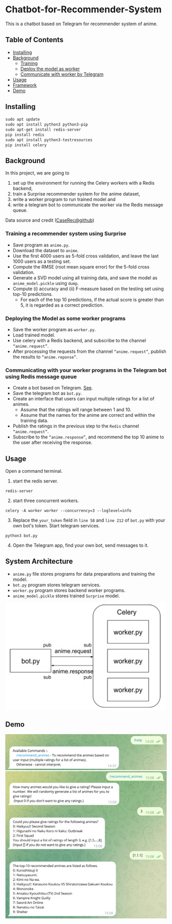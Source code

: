 # Chatbot-for-Recommender-System
 This is a chatbot based on Telegram for recommender system of  anime.  

## Table of Contents
- [Installing](#installing)
- [Background](#background)
    - [Training](#training-a-recommender-system-using-surprise)
    - [Deploy the model as worker](#deploying-the-model-as-some-worker-programs)
    - [Communicate with worker by Telegram](#communicating-with-your-worker-programs-in-the-telegram-bot-using-redis-message-queue)
- [Usage](#usage)
- [Framework](#system-architecture)
- [Demo](#demo)

## Installing

```shell
sudo apt update
sudo apt install python3 python3-pip
sudo apt-get install redis-server
pip install redis
sudo apt install python3-testresources
pip install celery
```

## Background
In this project, we are going to 
1. set up the environment for running the Celery workers with a Redis backend, 
2. train a Surprise recommender system for the anime dataset, 
3. write a worker program to run trained model and 
4. write a telegram bot to communicate the worker via the Redis message queue.

Data source and credit ([CaseRec@github](https://github.com/caserec/Datasets-for-Recommender-Systems/tree/master/Processed%20Datasets/Anime))

### Training a recommender system using Surprise
- Save program as ``anime.py``.
- Download the dataset to ``anime``.
- Use the first 4000 users as 5-fold cross validation, and leave the last 1000 users as a testing set.
- Compute the RMSE (root mean square error) for the 5-fold cross validation.
- Generate a SVD model using all training data, and save the model as ``anime_model.pickle`` using ``dump``.
- Compute (i) accuracy and (ii) F-measure based on the testing set using top-10 predictions.
    - For each of the top 10 predictions, if the actual score is greater than 5, it is regarded as a correct prediction.

### Deploying the Model as some worker programs
- Save the worker program as ``worker.py``.
- Load trained model.
- Use celery with a Redis backend, and subscribe to the channel ``“anime.request”``.
- After processing the requests from the channel ``“anime.request”``, publish the results to ``“anime.reponse”``.

### Communicating with your worker programs in the Telegram bot using Redis message queue
- Create a bot based on Telegram. [See](https://core.telegram.org/bots/features#botfather).
- Save the telegram bot as ``bot.py``.
- Create an interface that users can input multiple ratings for a list of animes.
    - Assume that the ratings will range between 1 and 10.
    - Assume that the names for the anime are correct and within the training data.
- Publish the ratings in the previous step to the ``Redis`` channel ``“anime.request”``.
- Subscribe to the ``“anime.response”``, and recommend the top 10 anime to the user after receiving the response.

## Usage
Open a command terminal.

1. start the redis server.
```shell
redis-server
```

2. start three concurrent workers.
```shell
celery -A worker worker --concurrency=3 --loglevel=info
```

3. Replace the ``your_token`` field in ``line 58`` and ``line 212`` of ``bot.py`` with your own bot's token. Start telegram services.
```shell
python3 bot.py
```
4. Open the Telegram app, find your own bot, send messages to it. 


## System Architecture
- ``anime.py`` file stores programs for data preparations and training the model.
- ``bot.py`` program stores telegram services.
- ``worker.py`` program stores backend worker programs.
- ``anime_model.pickle`` stores trained ``Surprise`` model.

![image](/image/framework.png)

## Demo
![image](/image/help-demo.png)
![image](/image/recommand-demo.png)